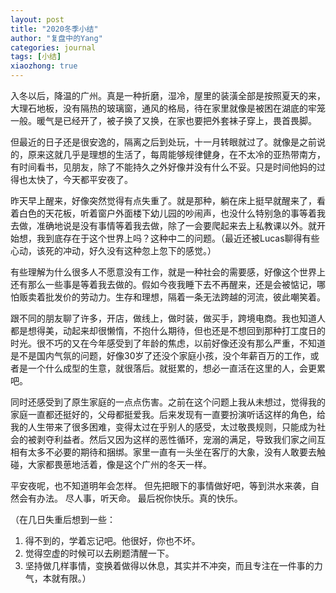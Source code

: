 ```yaml
---
layout: post
title: "2020冬季小结"
author: "复盘中的Yang"
categories: journal
tags: [小结]
xiaozhong: true
---
```


入冬以后，降温的广州。真是一种折磨，湿冷，屋里的装潢全部是按照夏天的来，大理石地板，没有隔热的玻璃窗，通风的格局，待在家里就像是被困在湖底的牢笼一般。暖气是已经开了，被子换了又换，在家也要把外套袜子穿上，畏首畏脚。

但最近的日子还是很安逸的，隔离之后到处玩，十一月转眼就过了。就像是之前说的，原来这就几乎是理想的生活了，每周能够规律健身，在不太冷的亚热带南方，有时间看书，见朋友，除了不能持久之外好像并没有什么不妥。只是时间他妈的过得也太快了，今天都平安夜了。

昨天早上醒来，好像突然觉得有点失重了。就是那种，躺在床上挺早就醒来了，看着白色的天花板，听着窗户外面楼下幼儿园的吵闹声，也没什么特别急的事等着我去做，准确地说是没有事情等着我去做，除了一会要爬起来去上私教课以外。就开始想，我到底存在于这个世界上吗？这种中二的问题。（最近还被Lucas聊得有些心动，该死的冲动，好久没有这种忽上忽下的感觉。）

有些理解为什么很多人不愿意没有工作，就是一种社会的需要感，好像这个世界上还有那么一些事是等着我去做的。假如今夜我睡下去不再醒来，还是会被惦记，哪怕贩卖着批发价的劳动力。生存和理想，隔着一条无法跨越的河流，彼此嘲笑着。

跟不同的朋友聊了许多，开店，做线上，做时装，做买手，跨境电商。我也知道人都是想得美，动起来却很懒惰，不抱什么期待，但也还是不想回到那种打工度日的时光。很不巧的又在今年感受到了年龄的焦虑，以前好像还没有那么严重，不知道是不是国内气氛的问题，好像30岁了还没个家庭小孩，没个年薪百万的工作，或者是一个什么成型的生意，就很落后。就挺累的，想必一直活在这里的人，会更累吧。

同时还感受到了原生家庭的一点点伤害。之前在这个问题上我从未想过，觉得我的家庭一直都还挺好的，父母都挺爱我。后来发现有一直要扮演听话这样的角色，给我的人生带来了很多困难，变得太过在乎别人的感受，太过敬畏规则，只能成为社会的被剥夺利益者。然后又因为这样的恶性循环，宠溺的满足，导致我们家之间互相有太多不必要的期待和捆绑。家里一直有一头坐在客厅的大象，没有人敢要去触碰，大家都畏葸地活着，像是这个广州的冬天一样。

平安夜呢，也不知道明年会怎样。
但先把眼下的事情做好吧，等到洪水来袭，自然会有办法。
尽人事，听天命。
最后祝你快乐。真的快乐。

（在几日失重后想到一些：
1. 得不到的，学着忘记吧。他很好，你也不坏。
2. 觉得空虚的时候可以去刷题清醒一下。
3. 坚持做几样事情，变换着做得以休息，其实并不冲突，而且专注在一件事的力气，本就有限。）